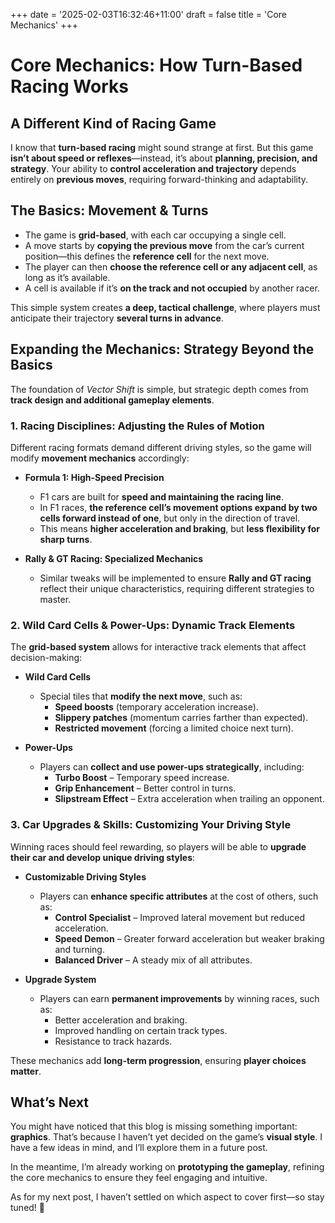 +++
date = '2025-02-03T16:32:46+11:00'
draft = false
title = 'Core Mechanics'
+++

# **Core Mechanics: How Turn-Based Racing Works**

## **A Different Kind of Racing Game**

I know that **turn-based racing** might sound strange at first. But this game **isn’t about speed or reflexes**—instead, it’s about **planning, precision, and strategy**. Your ability to **control acceleration and trajectory** depends entirely on **previous moves**, requiring forward-thinking and adaptability.

## **The Basics: Movement & Turns**

- The game is **grid-based**, with each car occupying a single cell.  
- A move starts by **copying the previous move** from the car’s current position—this defines the **reference cell** for the next move.  
- The player can then **choose the reference cell or any adjacent cell**, as long as it’s available.  
- A cell is available if it’s **on the track and not occupied** by another racer.  

This simple system creates **a deep, tactical challenge**, where players must anticipate their trajectory **several turns in advance**.

## **Expanding the Mechanics: Strategy Beyond the Basics**

The foundation of *Vector Shift* is simple, but strategic depth comes from **track design and additional gameplay elements**.

### **1. Racing Disciplines: Adjusting the Rules of Motion**

Different racing formats demand different driving styles, so the game will modify **movement mechanics** accordingly:  

- **Formula 1: High-Speed Precision**  
  - F1 cars are built for **speed and maintaining the racing line**.  
  - In F1 races, **the reference cell’s movement options expand by two cells forward instead of one**, but only in the direction of travel.  
  - This means **higher acceleration and braking**, but **less flexibility for sharp turns**.  

- **Rally & GT Racing: Specialized Mechanics**  
  - Similar tweaks will be implemented to ensure **Rally and GT racing** reflect their unique characteristics, requiring different strategies to master.  

### **2. Wild Card Cells & Power-Ups: Dynamic Track Elements**

The **grid-based system** allows for interactive track elements that affect decision-making:

- **Wild Card Cells**  
  - Special tiles that **modify the next move**, such as:  
    - **Speed boosts** (temporary acceleration increase).  
    - **Slippery patches** (momentum carries farther than expected).  
    - **Restricted movement** (forcing a limited choice next turn).  

- **Power-Ups**  
  - Players can **collect and use power-ups strategically**, including:  
    - **Turbo Boost** – Temporary speed increase.  
    - **Grip Enhancement** – Better control in turns.  
    - **Slipstream Effect** – Extra acceleration when trailing an opponent.  

### **3. Car Upgrades & Skills: Customizing Your Driving Style**

Winning races should feel rewarding, so players will be able to **upgrade their car and develop unique driving styles**:

- **Customizable Driving Styles**  
  - Players can **enhance specific attributes** at the cost of others, such as:  
    - **Control Specialist** – Improved lateral movement but reduced acceleration.  
    - **Speed Demon** – Greater forward acceleration but weaker braking and turning.  
    - **Balanced Driver** – A steady mix of all attributes.  

- **Upgrade System**  
  - Players can earn **permanent improvements** by winning races, such as:  
    - Better acceleration and braking.  
    - Improved handling on certain track types.  
    - Resistance to track hazards.  

These mechanics add **long-term progression**, ensuring **player choices matter**.

## **What’s Next**

You might have noticed that this blog is missing something important: **graphics**. That’s because I haven’t yet decided on the game’s **visual style**. I have a few ideas in mind, and I’ll explore them in a future post.

In the meantime, I’m already working on **prototyping the gameplay**, refining the core mechanics to ensure they feel engaging and intuitive.

As for my next post, I haven’t settled on which aspect to cover first—so stay tuned! 🚀
